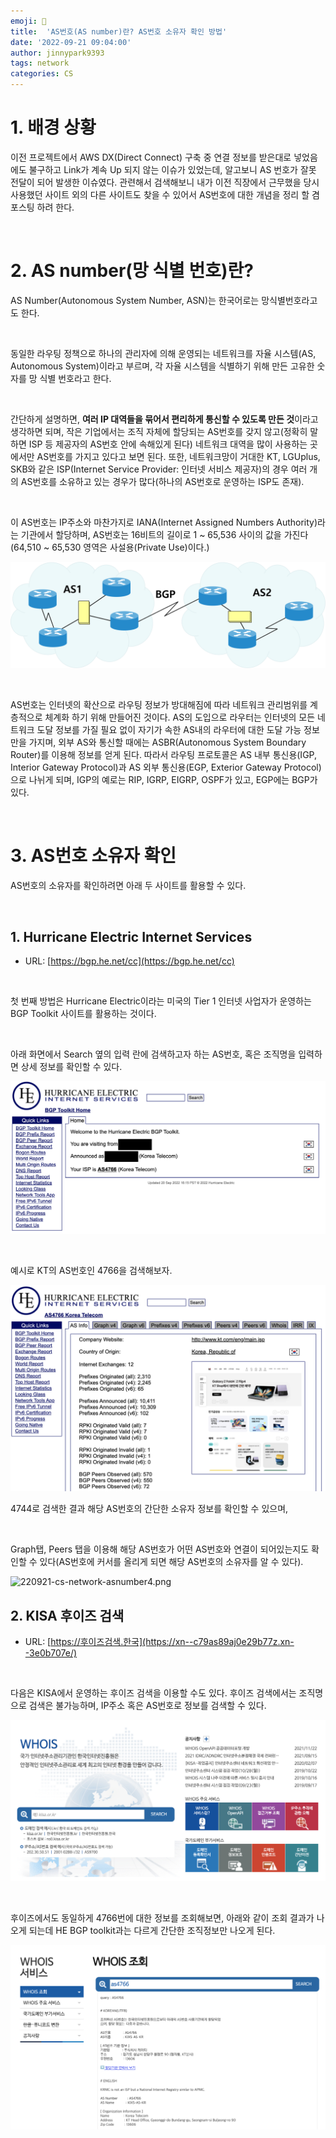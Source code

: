 ```yaml
---
emoji: 💫
title:  'AS번호(AS number)란? AS번호 소유자 확인 방법'
date: '2022-09-21 09:04:00'
author: jinnypark9393
tags: network
categories: CS
---
```


# 1. 배경 상황

이전 프로젝트에서 AWS DX(Direct Connect) 구축 중 연결 정보를 받은대로 넣었음에도 불구하고 Link가 계속 Up 되지 않는 이슈가 있었는데, 알고보니 AS 번호가 잘못 전달이 되어 발생한 이슈였다. 관련해서 검색해보니 내가 이전 직장에서 근무했을 당시 사용했던 사이트 외의 다른 사이트도 찾을 수 있어서 AS번호에 대한 개념을 정리 할 겸 포스팅 하려 한다.

<br/>

# 2. AS number(망 식별 번호)란?

AS Number(Autonomous System Number, ASN)는 한국어로는 망식별번호라고도 한다.

<br/>

동일한 라우팅 정책으로 하나의 관리자에 의해 운영되는 네트워크를 자율 시스템(AS, Autonomous System)이라고 부르며, 각 자율 시스템을 식별하기 위해 만든 고유한 숫자를 망 식별 번호라고 한다.

<br/>

간단하게 설명하면, **여러 IP 대역들을 묶어서 편리하게 통신할 수 있도록 만든 것**이라고 생각하면 되며, 작은 기업에서는 조직 자체에 할당되는 AS번호를 갖지 않고(정확히 말하면 ISP 등 제공자의 AS번호 안에 속해있게 된다) 네트워크 대역을 많이 사용하는 곳에서만 AS번호를 가지고 있다고 보면 된다. 또한, 네트워크망이 거대한 KT, LGUplus, SKB와 같은 ISP(Internet Service Provider: 인터넷 서비스 제공자)의 경우 여러 개의 AS번호를 소유하고 있는 경우가 많다(하나의 AS번호로 운영하는 ISP도 존재).

<br/>

이 AS번호는 IP주소와 마찬가지로 IANA(Internet Assigned Numbers Authority)라는 기관에서 할당하며, AS번호는 16비트의 길이로 1 ~ 65,536 사이의 값을 가진다(64,510 ~ 65,530 영역은 사설용(Private Use)이다.)

![220921-cs-network-asnumber3.pngUntitled](./220921-cs-network-asnumber1.png)

<br/>

AS번호는 인터넷의 확산으로 라우팅 정보가 방대해짐에 따라 네트워크 관리범위를 계층적으로 체계화 하기 위해 만들어진 것이다. AS의 도입으로 라우터는 인터넷의 모든 네트워크 도달 정보를 가질 필요 없이 자기가 속한 AS내의 라우터에 대한 도달 가능 정보만을 가지며, 외부 AS와 통신할 때에는 ASBR(Autonomous System Boundary Router)를 이용해 정보를 얻게 된다. 따라서 라우팅 프로토콜은 AS 내부 통신용(IGP, Interior Gateway Protocol)과 AS 외부 통신용(EGP, Exterior Gateway Protocol)으로 나뉘게 되며, IGP의 예로는 RIP, IGRP, EIGRP, OSPF가 있고, EGP에는 BGP가 있다.

<br/>

# 3. AS번호 소유자 확인

AS번호의 소유자를 확인하려면 아래 두 사이트를 활용할 수 있다.

<br/>

## 1. Hurricane Electric Internet Services

- URL: [https://bgp.he.net/cc](https://bgp.he.net/cc)

<br/>

첫 번째 방법은 Hurricane Electric이라는 미국의 Tier 1 인터넷 사업자가 운영하는 BGP Toolkit 사이트를 활용하는 것이다. 

<br/>

아래 화면에서 Search 옆의 입력 란에 검색하고자 하는 AS번호, 혹은 조직명을 입력하면 상세 정보를 확인할 수 있다.

![220921-cs-network-asnumber2.png](./220921-cs-network-asnumber2.png)

<br/>

예시로 KT의 AS번호인 4766을 검색해보자.

![220921-cs-network-asnumber3.png](./220921-cs-network-asnumber3.png)

4744로 검색한 결과 해당 AS번호의 간단한 소유자 정보를 확인할 수 있으며,

<br/>

Graph탭, Peers 탭을 이용해 해당 AS번호가 어떤 AS번호와 연결이 되어있는지도 확인할 수 있다(AS번호에 커서를 올리게 되면 해당 AS번호의 소유자를 알 수 있다).

![220921-cs-network-asnumber4.png](./-cs-network-asnumber4.png)

## 2. KISA 후이즈 검색

- URL: [https://후이즈검색.한국](https://xn--c79as89aj0e29b77z.xn--3e0b707e/)

<br/>

다음은 KISA에서 운영하는 후이즈 검색을 이용할 수도 있다. 후이즈 검색에서는 조직명으로 검색은 불가능하며, IP주소 혹은 AS번호로 정보를 검색할 수 있다.

![220921-cs-network-asnumber5.png](./220921-cs-network-asnumber5.png)

<br/>

후이즈에서도 동일하게 4766번에 대한 정보를 조회해보면, 아래와 같이 조회 결과가 나오게 되는데 HE BGP toolkit과는 다르게 간단한 조직정보만 나오게 된다.

![220921-cs-network-asnumber6.png](./220921-cs-network-asnumber6.png)

<br/>